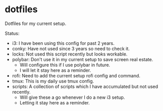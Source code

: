 # dotfiles
Dotfiles for my current setup.

Status:

- i3: I have been using this config for past 2 years.
- conky: Have not used since 3 years so need to check it.
- locks: Not used this script recently but looks workable.
- polybar: Don't use it in my current setup to save screen real estate.
	- Will configure this if I use polybar in future.
	- I will let it stay here as a reminder.
- rofi: Need to add the current setup rofi config and command.
- tmux: This is my daily use tmux config.
- scripts: A collection of scripts which I have accumulated but not used
  recently.
	- Will give these a go whenever I do a new i3 setup.
	- Letting it stay here as a reminder.
